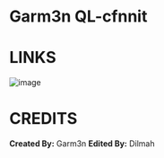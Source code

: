# Garm3n QL-cfnnit


<a>LINKS</a>
====

![image](https://github.com/cfnnit/Garm3n-QL-edited/assets/61566693/65368209-3369-48c1-808a-4649e28f512a)


<a>CREDITS</a>
====
**Created By:** Garm3n
**Edited By:** Dilmah
